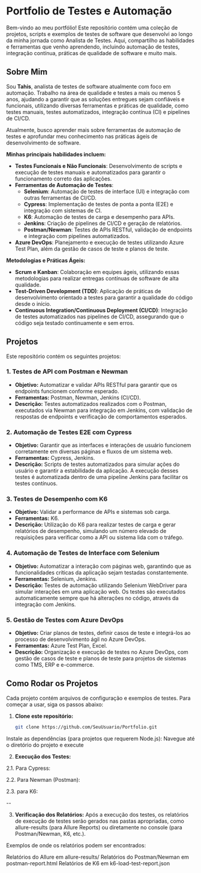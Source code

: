 # Portfolio de Testes e Automação

Bem-vindo ao meu portfólio! Este repositório contém uma coleção de projetos, scripts e exemplos de testes de software que desenvolvi ao longo da minha jornada como Analista de Testes. Aqui, compartilho as habilidades e ferramentas que venho aprendendo, incluindo automação de testes, integração contínua, práticas de qualidade de software e muito mais.

## Sobre Mim

Sou **Tahis**, analista de testes de software atualmente com foco em automação. Trabalho na área de qualidade e testes a mais ou menos 5 anos, ajudando a garantir que as soluções entregues sejam confiáveis e funcionais, utilizando diversas ferramentas e práticas de qualidade, como testes manuais, testes automatizados, integração contínua (CI) e pipelines de CI/CD.

Atualmente, busco aprender mais sobre ferramentas de automação de testes e aprofundar meu conhecimento nas práticas ágeis de desenvolvimento de software.

**Minhas principais habilidades incluem:**
- **Testes Funcionais e Não Funcionais**: Desenvolvimento de scripts e execução de testes manuais e automatizados para garantir o funcionamento correto das aplicações.
- **Ferramentas de Automação de Testes**:
  - **Selenium**: Automação de testes de interface (UI) e integração com outras ferramentas de CI/CD.
  - **Cypress**: Implementação de testes de ponta a ponta (E2E) e integração com sistemas de CI.
  - **K6**: Automação de testes de carga e desempenho para APIs.
  - **Jenkins**: Criação de pipelines de CI/CD e geração de relatórios.
  - **Postman/Newman**: Testes de APIs RESTful, validação de endpoints e integração com pipelines automatizados.
- **Azure DevOps**: Planejamento e execução de testes utilizando Azure Test Plan, além da gestão de casos de teste e planos de teste.

**Metodologias e Práticas Ágeis:**
- **Scrum e Kanban**: Colaboração em equipes ágeis, utilizando essas metodologias para realizar entregas contínuas de software de alta qualidade.
- **Test-Driven Development (TDD)**: Aplicação de práticas de desenvolvimento orientado a testes para garantir a qualidade do código desde o início.
- **Continuous Integration/Continuous Deployment (CI/CD)**: Integração de testes automatizados nas pipelines de CI/CD, assegurando que o código seja testado continuamente e sem erros.

## Projetos

Este repositório contém os seguintes projetos:

### 1. **Testes de API com Postman e Newman**
- **Objetivo:** Automatizar e validar APIs RESTful para garantir que os endpoints funcionem conforme esperado.
- **Ferramentas:** Postman, Newman, Jenkins (CI/CD).
- **Descrição:** Testes automatizados realizados com o Postman, executados via Newman para integração em Jenkins, com validação de respostas de endpoints e verificação de comportamentos esperados.

### 2. **Automação de Testes E2E com Cypress**
- **Objetivo:** Garantir que as interfaces e interações de usuário funcionem corretamente em diversas páginas e fluxos de um sistema web.
- **Ferramentas:** Cypress, Jenkins.
- **Descrição:** Scripts de testes automatizados para simular ações do usuário e garantir a estabilidade da aplicação. A execução desses testes é automatizada dentro de uma pipeline Jenkins para facilitar os testes contínuos.

### 3. **Testes de Desempenho com K6**
- **Objetivo:** Validar a performance de APIs e sistemas sob carga.
- **Ferramentas:** K6.
- **Descrição:** Utilização do K6 para realizar testes de carga e gerar relatórios de desempenho, simulando um número elevado de requisições para verificar como a API ou sistema lida com o tráfego.

### 4. **Automação de Testes de Interface com Selenium**
- **Objetivo:** Automatizar a interação com páginas web, garantindo que as funcionalidades críticas da aplicação sejam testadas constantemente.
- **Ferramentas:** Selenium, Jenkins.
- **Descrição:** Testes de automação utilizando Selenium WebDriver para simular interações em uma aplicação web. Os testes são executados automaticamente sempre que há alterações no código, através da integração com Jenkins.

### 5. **Gestão de Testes com Azure DevOps**
- **Objetivo:** Criar planos de testes, definir casos de teste e integrá-los ao processo de desenvolvimento ágil no Azure DevOps.
- **Ferramentas:** Azure Test Plan, Excel.
- **Descrição:** Organização e execução de testes no Azure DevOps, com gestão de casos de teste e planos de teste para projetos de sistemas como TMS, ERP e e-commerce.


## Como Rodar os Projetos

Cada projeto contém arquivos de configuração e exemplos de testes. Para começar a usar, siga os passos abaixo:

1. **Clone este repositório:**
   ```bash
   git clone https://github.com/SeuUsuario/Portfolio.git

Instale as dependências (para projetos que requerem Node.js): Navegue até o diretório do projeto e execute

2. **Execução dos Testes:**

 2.1. Para Cypress:
  <!--npx cypress open  - executando em tempo real
  npx cypress run - executando criando logs, imagens e vídeo -->

 2.2. Para Newman (Postman):
  <!--newman run <caminho-do-arquivo-postman>.json -->

 2.3. para K6:
  <!-- k6 run <caminho-do-script>.js -->

--

3. **Verificação dos Relatórios:**
Após a execução dos testes, os relatórios de execução de testes serão gerados nas pastas apropriadas, como allure-results (para Allure Reports) ou diretamente no console (para Postman/Newman, K6, etc.).

Exemplos de onde os relatórios podem ser encontrados:

Relatórios do Allure em allure-results/
Relatórios do Postman/Newman em postman-report.html
Relatórios de K6 em k6-load-test-report.json